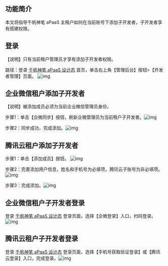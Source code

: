 ## **功能简介**

本文将指导千帆神笔 aPaaS 主租户如何在当前账号下添加子开发者，子开发者享有搭建权限。

## **登录**

【说明】只有当前租户管理员才享有添加子开发者权限。

路径：登录 [千帆神笔 aPaaS 设计态](https://apaas.cloud.tencent.com/) 首页，单击右上角【管理后台】按钮>【开发者管理】页面。      ![img](https://qcloudimg.tencent-cloud.cn/raw/c419ff5f2a0990d21ef91290e1c5c020.jpg)        

## **企业微信租户添加子开发者**

【说明】被添加成员必须为当前企业微信管理员身份。

步骤1：单击【企微同步】按钮，刷新企微管理员为当前租户子开发者。![img](https://main.qcloudimg.com/raw/3e59c638aaf638d1a7b0a9e514fa301c.png)        

步骤2：同步成功，完成添加。![img](https://main.qcloudimg.com/raw/c7cd9614511afd536c6786d29385319c.png)        

## **腾讯云租户添加子开发者**

步骤1：单击【添加成员】按钮。   ![img](https://main.qcloudimg.com/raw/1ea54b3da42c97c46dedbf2056bcb5f4.png)        

步骤2：完善添加用户信息，姓名和手机号为必填项，腾讯云子账号为非必填项。![img](https://main.qcloudimg.com/raw/ff4536642d8e4a77f86d9ef3cac7eb2b.png)        

步骤3：完成添加。![img](https://main.qcloudimg.com/raw/e3d67460eb6692af10cc2a0995173b7f.png)        

## **企业微信租户子开发者登录**

登录 [千帆神笔 aPaaS 设计态](https://apaas.cloud.tencent.com/) 登录页面，选择【企微登录】入口，扫码登录。![img](https://qcloudimg.tencent-cloud.cn/raw/d049ce3c7f4505160424157805b5f294.jpg)        

## **腾讯云租户子开发者登录**

登录 [千帆神笔 aPaaS 设计态](https://apaas.cloud.tencent.com/) 登录页面，选择【手机号获取验证登录】或【腾讯云登录】入口，完成登录。![img](https://qcloudimg.tencent-cloud.cn/raw/bafaf44ae9b3f4257874740764590d24.jpg)        
